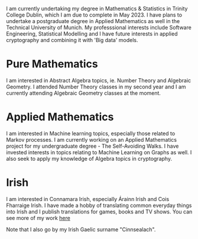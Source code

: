 I am currently undertaking my degree in Mathematics & Statistics in Trinity College Dublin, which I am due to complete in May 2023. I have plans to undertake a postgraduate degree in Applied Mathematics as well in the Technical University of Munich. My professsional interests include Software Engineering, Statistical Modelling and I have future interests in applied cryptography and combining it with 'Big data' models.

Pure Mathematics
======
I am interested in Abstract Algebra topics, ie. Number Theory and Algebraic Geometry. I attended Number Theory classes in my second year and I am currently attending Algebraic Geometry classes at the moment.

Applied Mathematics
======
I am interested in Machine learning topics, especially those related to Markov processes. I am currently working on an Applied Mathematics project for my undergraduate degree - The Self-Avoiding Walks. I have invested interests in topics relating to Machine Learning on Graphs as well. I also seek to apply my knowledge of Algebra topics in cryptography.

Irish
======
I am interested in Connamara Irish, especially Árainn Irish and Cois Fharraige Irish. I have made a hobby of translating common everyday things into Irish and I publish translations for games, books and TV shows. You can see more of my work [here](http://gaeilgechuncinn.ie)

Note that I also go by my Irish Gaelic surname "Cinnsealach".